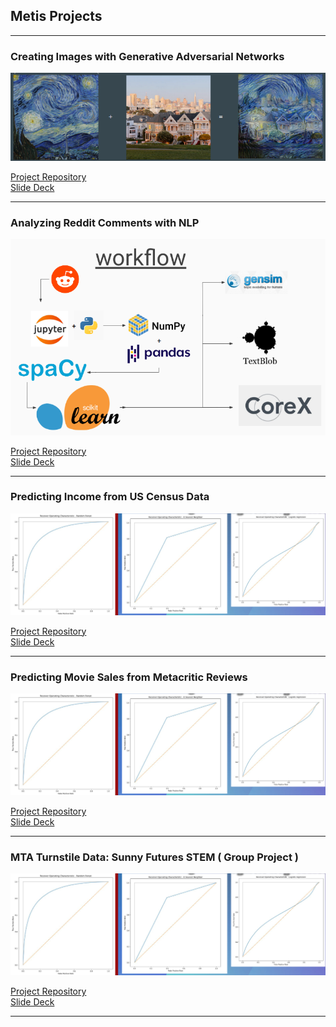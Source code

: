 ## Metis Projects

---

### Creating Images with Generative Adversarial Networks
<img src="images/capstone_thumbnail.png?raw=true"/>

[Project Repository](https://github.com/nhorton04/Projects/tree/main/Project_5)
<br>
[Slide Deck](https://github.com/nhorton04/Projects/blob/main/Project_5/Static_Capstone.pdf)


---
### Analyzing Reddit Comments with NLP
<img src="images/Screenshot from 2021-04-28 20-57-20.png?raw=true"/>

[Project Repository](https://github.com/nhorton04/Projects/tree/main/Project%204)
<br>
[Slide Deck](https://github.com/nhorton04/Projects/blob/main/Project%204/Presentation.pdf)

---

### Predicting Income from US Census Data

<img src="images/Screenshot from 2021-04-30 11-43-33.png?raw=true"/>

[Project Repository](https://github.com/nhorton04/Projects/tree/main/Project%203)
<br>
[Slide Deck](https://github.com/nhorton04/Projects/blob/main/Project%203/income_classification.pdf)

---

### Predicting Movie Sales from Metacritic Reviews

<img src="images/Screenshot from 2021-04-30 11-43-33.png?raw=true"/>

[Project Repository](https://github.com/nhorton04/Projects/tree/main/Project%202)
<br>
[Slide Deck](https://github.com/nhorton04/Projects/blob/main/Project%202/Box%20Office%20Prediction.pdf)

---


### MTA Turnstile Data: Sunny Futures STEM ( Group Project )

<img src="images/Screenshot from 2021-04-30 11-43-33.png?raw=true"/>

[Project Repository](https://github.com/nhorton04/Projects/tree/main/Project%201)
<br>
[Slide Deck](https://github.com/nhorton04/Projects/blob/main/Project%201/Sunny%20Futures%20STEM%20Project.pdf)

---
